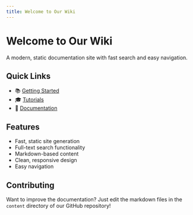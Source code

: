 ```yaml
---
title: Welcome to Our Wiki
---
```


# Welcome to Our Wiki

A modern, static documentation site with fast search and easy navigation.

## Quick Links

- 📚 [Getting Started](/getting-started)
- 🎓 [Tutorials](/tutorials)
- 📖 [Documentation](/docs)

## Features

- Fast, static site generation
- Full-text search functionality
- Markdown-based content
- Clean, responsive design
- Easy navigation

## Contributing

Want to improve the documentation? Just edit the markdown files in the `content` directory of our GitHub repository!